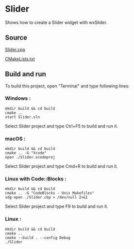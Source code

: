 # Slider

Shows how to create a Slider widget with wxSlider.

## Source

[Slider.cpp](Slider.cpp)

[CMakeLists.txt](CMakeLists.txt)

## Build and run

To build this project, open "Terminal" and type following lines:

### Windows :

``` shell
mkdir build && cd build
cmake .. 
start Slider.sln
```

Select Slider project and type Ctrl+F5 to build and run it.

### macOS :

``` shell
mkdir build && cd build
cmake .. -G "Xcode"
open ./Slider.xcodeproj
```

Select Slider project and type Cmd+R to build and run it.

### Linux with Code::Blocks :

``` shell
mkdir build && cd build
cmake .. -G "CodeBlocks - Unix Makefiles"
xdg-open ./Slider.cbp > /dev/null 2>&1
```

Select Slider project and type F9 to build and run it.

### Linux :

``` shell
mkdir build && cd build
cmake .. 
cmake --build . --config Debug
./Slider
```
